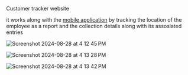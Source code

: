 Customer tracker website 

it works along with the [mobile application](https://github.com/VinuZach/EmployeeTrackerAndroid) by tracking the location of the employee as a report  and the collection details along with its assosiated entries

![Screenshot 2024-08-28 at 4 12 45 PM](https://github.com/user-attachments/assets/a40d2779-9975-475d-aecc-25d19dc2b8b8)

![Screenshot 2024-08-28 at 4 13 28 PM](https://github.com/user-attachments/assets/7604be68-d9d2-4d3e-b6db-fcefc0f664e8)


![Screenshot 2024-08-28 at 4 13 42 PM](https://github.com/user-attachments/assets/d14963eb-bb64-477b-9162-2874e3924085)



